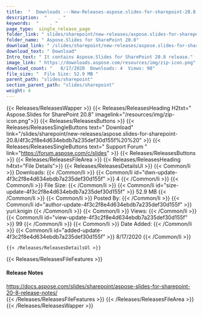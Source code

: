 ```yaml
---
title:  "  Downloads ---New-Releases-aspose.slides-for-sharepoint-20.8 . " 
description:  "    . " 
keywords:  "    . " 
page_type:  single_release_page
folder_link: " slides/sharepoint/new-releases/aspose.slides-for-sharepoint-20.8/"
folder_name: " Aspose.Slides for SharePoint 20.8"
download_link: " /slides/sharepoint/new-releases/aspose.slides-for-sharepoint-20.8/4f3c2f8e4d634ebdb7a235def30d155f"
download_text: " Download"
Intro_text: " It contains Aspose.Slides for SharePoint 20.8 release."
image_link: " https://downloads.aspose.com/resources/img/zip-icon.png"
download_count: "   8/17/2020  Downloads: 4  Views: 98"
file_size: "  File Size: 52.9 MB "
parent_path: "slides/sharepoint"
section_parent_path: "slides/sharepoint"
weight: 4 
---
```


{{< Releases/ReleasesWapper >}}
  {{< Releases/ReleasesHeading H2txt=" Aspose.Slides for SharePoint 20.8" imagelink="/resources/img/zip-icon.png">}}
  {{< Releases/ReleasesButtons >}}
    {{< Releases/ReleasesSingleButtons text=" Download" link="/slides/sharepoint/new-releases/aspose.slides-for-sharepoint-20.8/4f3c2f8e4d634ebdb7a235def30d155f%20%20" >}}
    {{< Releases/ReleasesSingleButtons text=" Support Forum " link="https://forum.aspose.com/c/slides" >}}
  {{< Releases/ReleasesButtons >}}
  {{< Releases/ReleasesFileArea >}}
    {{< Releases/ReleasesHeading h4txt="File Details">}}
    {{< Releases/ReleasesDetailsUl >}}
            {{< Common/li  >}} Downloads: {{< /Common/li >}} 
      {{< Common/li id="dwn-update-4f3c2f8e4d634ebdb7a235def30d155f" >}} 4 {{< /Common/li >}} 
      {{< Common/li  >}} File Size: {{< /Common/li >}} 
      {{< Common/li id="size-update-4f3c2f8e4d634ebdb7a235def30d155f" >}} 52.9 MB {{< /Common/li >}} 
      {{< Common/li  >}} Posted By: {{< /Common/li >}} 
      {{< Common/li id="author-update-4f3c2f8e4d634ebdb7a235def30d155f" >}} yuri.knigin {{< /Common/li >}} 
      {{< Common/li  >}} Views: {{< /Common/li >}} 
      {{< Common/li id="view-update-4f3c2f8e4d634ebdb7a235def30d155f" >}} 99 {{< /Common/li >}} 
      {{< Common/li  >}} Date Added: {{< /Common/li >}} 
      {{< Common/li id="added-update-4f3c2f8e4d634ebdb7a235def30d155f" >}} 8/17/2020 {{< /Common/li >}} 

    {{< /Releases/ReleasesDetailsUl >}}

  {{< Releases/ReleasesFileFeatures >}}
      <h4>Release Notes</h4><div><a href="https://docs.aspose.com/slides/sharepoint/aspose-slides-for-sharepoint-20-8-release-notes/">https://docs.aspose.com/slides/sharepoint/aspose-slides-for-sharepoint-20-8-release-notes/</a></div>
  {{< /Releases/ReleasesFileFeatures >}}
 {{< /Releases/ReleasesFileArea >}}
{{< /Releases/ReleasesWapper >}}



